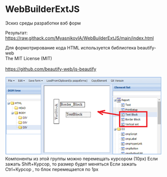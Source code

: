 # WebBuilderExtJS

Эскиз среды разработки вэб форм

Результат: 
https://raw.githack.com/MyasnikovIA/WebBuilderExtJS/main/index.html
<!--
https://raw.githack.com/
-->

Для формотрирование кода HTML используется библиотека 
beautify-web
<br/>The MIT License (MIT)  
<br/>https://github.com/beautify-web/js-beautify




<img src="https://github.com/MyasnikovIA/WebBuilderExtJS/blob/master/img/blockMove.png?raw=true"/><br/>
Компоненты из этой группы можно перемещать курсором (10px)
Если зажать Shift+Курсор, то размер будет меняться
Если зажать Ctrl+Курсор , то блок  перемещается  по 1px